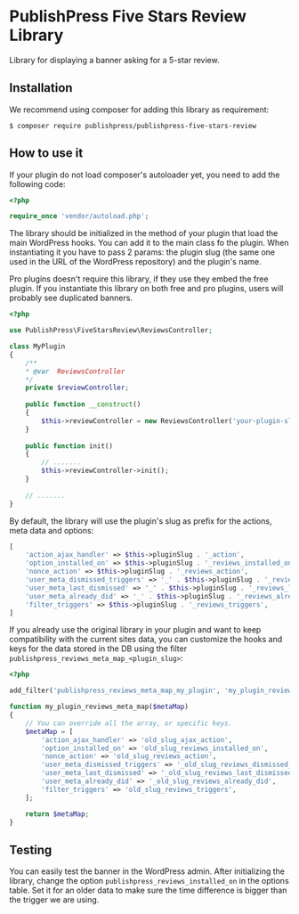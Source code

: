 # PublishPress Five Stars Review Library
Library for displaying a banner asking for a 5-star review.

## Installation

We recommend using composer for adding this library as requirement:

```shell
$ composer require publishpress/publishpress-five-stars-review
```

## How to use it

If your plugin do not load composer's autoloader yet, you need to add the following code:

```php
<?php

require_once 'vendor/autoload.php';
```

The library should be initialized in the method of your plugin that load the main WordPress hooks.
You can add it to the main class fo the plugin. When instantiating it you have to pass 2 params: the plugin slug (the same one used in the URL of the WordPress repository) and the plugin's name.

Pro plugins doesn't require this library, if they use they embed the free plugin. If you instantiate this library on both free and pro plugins, users will probably see duplicated banners.

```php
<?php

use PublishPress\FiveStarsReview\ReviewsController;

class MyPlugin
{
    /**
    * @var  ReviewsController
    */
    private $reviewController;
    
    public function __construct()
    {
        $this->reviewController = new ReviewsController('your-plugin-slug', 'Your Plugin Name');
    }
    
    public function init()
    {
        // .......
        $this->reviewController->init();
    }
    
    // .......
}
```

By default, the library will use the plugin's slug as prefix for the actions, meta data and options:

```php
[
    'action_ajax_handler' => $this->pluginSlug . '_action',
    'option_installed_on' => $this->pluginSlug . '_reviews_installed_on',
    'nonce_action' => $this->pluginSlug . '_reviews_action',
    'user_meta_dismissed_triggers' => '_' . $this->pluginSlug . '_reviews_dismissed_triggers',
    'user_meta_last_dismissed' => '_' . $this->pluginSlug . '_reviews_last_dismissed',
    'user_meta_already_did' => '_' . $this->pluginSlug . '_reviews_already_did',
    'filter_triggers' => $this->pluginSlug . '_reviews_triggers',
]
```

If you already use 
the original library in your plugin and want to keep compatibility with the current sites data, you can customize the
hooks and keys for the data stored in the DB using the filter `publishpress_reviews_meta_map_<plugin_slug>`:

```php
<?php

add_filter('publishpress_reviews_meta_map_my_plugin', 'my_plugin_reviews_meta_map');

function my_plugin_reviews_meta_map($metaMap)
{
    // You can override all the array, or specific keys.
    $metaMap = [
        'action_ajax_handler' => 'old_slug_ajax_action',
        'option_installed_on' => 'old_slug_reviews_installed_on',
        'nonce_action' => 'old_slug_reviews_action',
        'user_meta_dismissed_triggers' => '_old_slug_reviews_dismissed_triggers',
        'user_meta_last_dismissed' => '_old_slug_reviews_last_dismissed',
        'user_meta_already_did' => '_old_slug_reviews_already_did',
        'filter_triggers' => 'old_slug_reviews_triggers',
    ];

    return $metaMap;
}
```

## Testing

You can easily test the banner in the WordPress admin. 
After initializing the library, change the option `publishpress_reviews_installed_on` in the options table. Set it for an older data to make sure the time difference is bigger than the trigger we are using.